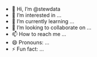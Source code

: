 - 👋 Hi, I’m @stewdata
- 👀 I’m interested in ...
- 🌱 I’m currently learning ...
- 💞️ I’m looking to collaborate on ...
- 📫 How to reach me ...
- 😄 Pronouns: ...
- ⚡ Fun fact: ...

<!---
stewdata/stewdata is a ✨ special ✨ repository because its `README.md` (this file) appears on your GitHub profile.
You can click the Preview link to take a look at your changes.
--->
